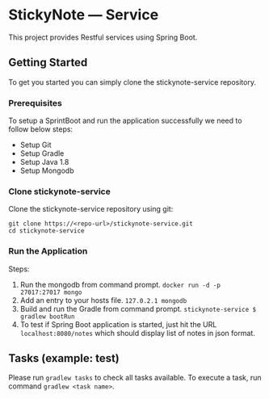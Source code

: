 # StickyNote — Service

This project provides Restful services using Spring Boot.


## Getting Started

To get you started you can simply clone the stickynote-service repository.

### Prerequisites

To setup a SprintBoot and run the application successfully we need to follow below steps:

* Setup Git
* Setup Gradle
* Setup Java 1.8
* Setup Mongodb


### Clone stickynote-service

Clone the stickynote-service repository using git:

```
git clone https://<repo-url>/stickynote-service.git
cd stickynote-service
```


### Run the Application
Steps:

1. Run the mongodb from command prompt. `docker run -d -p 27017:27017 mongo`
2. Add an entry to your hosts file. `127.0.2.1 mongodb`
3. Build and run the Gradle from command prompt. `stickynote-service $ gradlew bootRun`
4. To test if Spring Boot application  is started, just hit the URL `localhost:8080/notes` which should display list of notes in json format.


## Tasks (example: test)
Please run `gradlew tasks` to check all tasks available.
To execute a task, run command `gradlew <task name>`.

